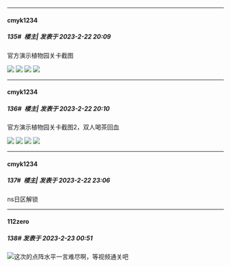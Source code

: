 
*****

####  cmyk1234  
##### 135#         楼主| 发表于 2023-2-22 20:09

官方演示植物园关卡截图

<img src="https://p.sda1.dev/10/1e7c798821fe1ff77701a221a8281b03/IMG_CMP_142214513.jpeg" referrerpolicy="no-referrer">

<img src="https://p.sda1.dev/10/2daf39d6ff6a3bb7c1e271c7f22dded2/IMG_CMP_55953857.jpeg" referrerpolicy="no-referrer">

<img src="https://p.sda1.dev/10/5de3166e8dce4a1545417cfdc6671aa6/IMG_CMP_220819728.jpeg" referrerpolicy="no-referrer">

<img src="https://p.sda1.dev/10/f99abe90ae14441ae7e984bd68e0dc34/IMG_CMP_240531164.jpeg" referrerpolicy="no-referrer">

*****

####  cmyk1234  
##### 136#         楼主| 发表于 2023-2-22 20:10

官方演示植物园关卡截图2，双人喝茶回血

<img src="https://p.sda1.dev/10/89b43bc9f875fd85b2aa385385d94d69/IMG_CMP_43841169.jpeg" referrerpolicy="no-referrer">

<img src="https://p.sda1.dev/10/2d813bb27191e8a2601a5be5800bfd0a/IMG_CMP_98889163.jpeg" referrerpolicy="no-referrer">

<img src="https://p.sda1.dev/10/a5a114398a2abbfb0d4d4317eeb7d102/IMG_CMP_17965882.jpeg" referrerpolicy="no-referrer">

<img src="https://p.sda1.dev/10/9f4eea0b46f83ce93fc15eaae5c7b1a2/IMG_CMP_197128642.jpeg" referrerpolicy="no-referrer">


*****

####  cmyk1234  
##### 137#         楼主| 发表于 2023-2-22 23:06

ns日区解锁


*****

####  112zero  
##### 138#       发表于 2023-2-23 00:51

<img src="https://static.saraba1st.com/image/smiley/face2017/163.png" referrerpolicy="no-referrer">这次的点阵水平一言难尽啊，等视频通关吧

